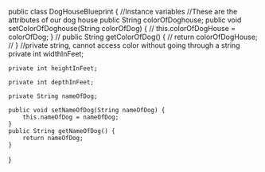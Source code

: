 public class DogHouseBlueprint {
//Instance variables
   //These are the attributes of our dog house
    public String colorOfDoghouse;
    public void setColorOfDoghouse(String colorOfDog) {
       // this.colorOfDogHouse = colorOfDog;
    }
   // public String getColorOfDog() {
     //   return colorOfDogHouse;
   // }
    //private string, cannot access color without going through a string
    private int widthInFeet;

    private int heightInFeet;

    private int depthInFeet;

    private String nameOfDog;

    public void setNameOfDog(String nameOfDog) {
        this.nameOfDog = nameOfDog;
    }
    public String getNameOfDog() {
        return nameOfDog;
    }
}
